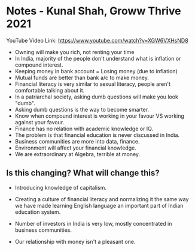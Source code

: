 # Notes - Kunal Shah, Groww Thrive 2021
YouTube Video Link: https://www.youtube.com/watch?v=XGW6VXHsND8


- Owning will make you rich, not renting your time
- In India, majority of the people don't understand what is inflation or compound interest.
- Keeping money in bank account = Losing money (due to inflation)
- Mutual funds are better than bank a/c to make money.
- Financial literacy is very similar to sexual literacy, people aren't comfortable talking about it.
- In a patriarchal society, asking dumb questions will make you look "dumb".
- Asking dumb questions is the way to become smarter.
- Know when compound interest is working in your favour VS working against your favour.
- Finance has no relation with academic knowledge or IQ.
- The problem is that financial education is never discussed in India.
- Business communities are more into data, finance.
- Environment will affect your financial knowledge.
- We are extraordinary at Algebra, terrible at money.


## Is this changing? What will change this?

- Introducing knowledge of capitalism.
- Creating a culture of financial literacy and normalizing it the same way we have made learning English language an important part of Indian education system.


- Number of investors in India is very low, mostly concentrated in business communities.
- Our relationship with money isn't a pleasant one.
